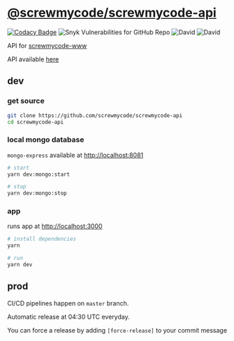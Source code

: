 # [@screwmycode/screwmycode-api](https://github.com/screwmycode/screwmycode-api)

[![Codacy Badge](https://app.codacy.com/project/badge/Grade/3df62fb1146c4c99b517413cbb61e869)](https://www.codacy.com/gh/screwmycode/screwmycode-api?utm_source=github.com&amp;utm_medium=referral&amp;utm_content=screwmycode/screwmycode-api&amp;utm_campaign=Badge_Grade)
![Snyk Vulnerabilities for GitHub Repo](https://img.shields.io/snyk/vulnerabilities/github/screwmycode/screwmycode-api)
![David](https://img.shields.io/david/screwmycode/screwmycode-api)
![David](https://img.shields.io/david/dev/screwmycode/screwmycode-api)

API for [screwmycode-www](https://github.com/screwmycode/screwmycode-www)

API available [here](https://api.screwmycode.in)

## dev

### get source

```bash
git clone https://github.com/screwmycode/screwmycode-api
cd screwmycode-api
```

### local mongo database

`mongo-express` available at <http://localhost:8081>

```bash
# start
yarn dev:mongo:start

# stop
yarn dev:mongo:stop
```

### app

runs app at <http://localhost:3000>

```bash
# install dependencies
yarn

# run
yarn dev
```

## prod

CI/CD pipelines happen on `master` branch.

Automatic release at 04:30 UTC everyday.

You can force a release by adding `[force-release]` to your commit message
